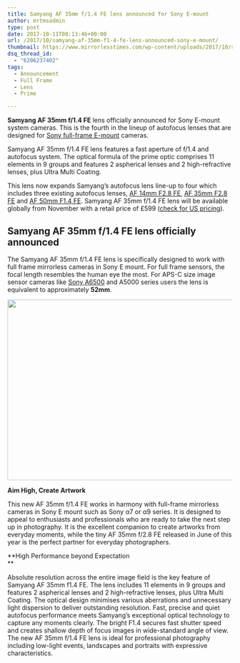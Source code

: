```yaml
---
title: Samyang AF 35mm f/1.4 FE lens announced for Sony E-mount
author: mrtmsadmin
type: post
date: 2017-10-11T08:13:46+00:00
url: /2017/10/samyang-af-35mm-f1-4-fe-lens-announced-sony-e-mount/
thumbnail: https://www.mirrorlesstimes.com/wp-content/uploads/2017/10/samyang-af-35mm-f1-4-fe-750x550.jpg
dsq_thread_id:
  - "6206237402"
tags:
  - Announcement
  - Full Frame
  - Lens
  - Prime

---
```

**Samyang AF 35mm f/1.4 FE** lens officially announced for Sony E-mount system cameras. This is the fourth in the lineup of autofocus lenses that are designed for [Sony full-frame E-mount][1] cameras.

Samyang AF 35mm f/1.4 FE lens features a fast aperture of f/1.4 and autofocus system. The optical formula of the prime optic comprises 11 elements in 9 groups and features 2 aspherical lenses and 2 high-refractive lenses, plus Ultra Multi Coating.

This lens now expands Samyang’s autofocus lens line-up to four which includes three existing autofocus lenses, <a href="http://amzn.to/2qWAYTS" target="_blank" rel="noopener noreferrer">AF 14mm F2.8 FE</a>, <a href="http://amzn.to/2wnWllp" target="_blank" rel="noopener noreferrer">AF 35mm F2.8 FE</a> and <a href="http://amzn.to/2qWSffz" target="_blank" rel="noopener noreferrer">AF 50mm F1.4 FE</a>. Samyang AF 35mm f/1.4 FE lens will be available globally from November with a retail price of £599 <span class="s1">(<a href="https://www.bhphotovideo.com/c/search?Ntt=Samyang%20AF%2035mm%20f%2F1.4%20FE%20lens%20for%20Sony%20E-mount&N=0&InitialSearch=yes&sts=ma&Top+Nav-Search=&BI=20175&KBID=14249" target="_blank" rel="noopener">check for US pricing</a></span>).

## Samyang AF 35mm f/1.4 FE lens officially announced

The Samyang AF 35mm f/1.4 FE lens is specifically designed to work with full frame mirrorless cameras in Sony E mount. For full frame sensors, the focal length resembles the human eye the most. For APS-C size image sensor cameras like [Sony A6500][2] and A5000 series users the lens is equivalent to approximately **52mm**.

<img class="size-full aligncenter" src="https://i0.wp.com/www.dailycameranews.com/wp-content/uploads/2017/08/samyang-product-photo-prm-lenses-35mm-f1.4-camera-lenses-spec.jpg?resize=600%2C405&#038;ssl=1" width="600" height="405" data-recalc-dims="1" /> 

**Aim High, Create Artwork**

This new AF 35mm f/1.4 FE works in harmony with full-frame mirrorless cameras in Sony E mount such as Sony α7 or α9 series. It is designed to appeal to enthusiasts and professionals who are ready to take the next step up in photography. It is the excellent companion to create artworks from everyday moments, while the tiny AF 35mm f/2.8 FE released in June of this year is the perfect partner for everyday photographers.

**High Performance beyond Expectation  
** 

Absolute resolution across the entire image field is the key feature of Samyang AF 35mm f1.4 FE. The lens includes 11 elements in 9 groups and features 2 aspherical lenses and 2 high-refractive lenses, plus Ultra Multi Coating. The optical design minimises various aberrations and unnecessary light dispersion to deliver outstanding resolution. Fast, precise and quiet autofocus performance meets Samyang’s exceptional optical technology to capture any moments clearly. The bright F1.4 secures fast shutter speed and creates shallow depth of focus images in wide-standard angle of view. The new AF 35mm f/1.4 FE lens is ideal for professional photography including low-light events, landscapes and portraits with expressive characteristics.

 [1]: https://www.dailycameranews.com/2017/03/best-sony-full-frame-e-mount-lenses/
 [2]: https://www.dailycameranews.com/2016/11/best-sony-a6500-lenses/